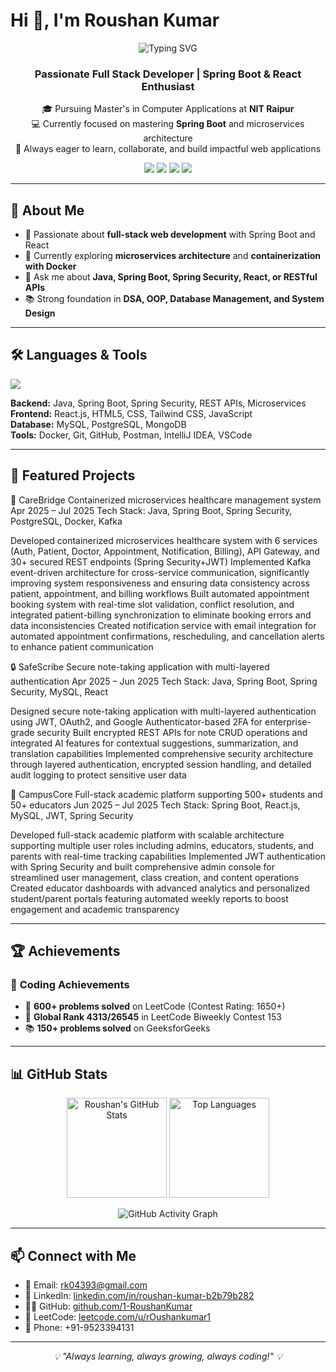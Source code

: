 # Hi 👋, I'm Roushan Kumar

<div align="center">
  <img src="https://readme-typing-svg.herokuapp.com?font=Fira+Code&pause=1000&color=36BCF7&center=true&vCenter=true&width=435&lines=Full+Stack+Developer;Java+Spring+Boot+Developer;Problem+Solver;Always+Learning!" alt="Typing SVG" />
</div>

<h3 align="center">Passionate Full Stack Developer | Spring Boot & React Enthusiast</h3>

<p align="center">
  🎓 Pursuing Master's in Computer Applications at <strong>NIT Raipur</strong><br/>
  💻 Currently focused on mastering <strong>Spring Boot</strong> and microservices architecture<br/>
  🌟 Always eager to learn, collaborate, and build impactful web applications
</p>

<p align="center">
  <a href="mailto:rk04393@gmail.com"><img src="https://img.shields.io/badge/Gmail-D14836?style=for-the-badge&logo=gmail&logoColor=white"/></a>
  <a href="https://www.linkedin.com/in/roushan-kumar-b2b79b282/" target="_blank"><img src="https://img.shields.io/badge/LinkedIn-blue?style=for-the-badge&logo=linkedin&logoColor=white"/></a>
  <a href="https://leetcode.com/u/rOushankumar1/" target="_blank"><img src="https://img.shields.io/badge/LeetCode-orange?style=for-the-badge&logo=leetcode&logoColor=white"/></a>
  <a href="https://github.com/1-RoushanKumar" target="_blank"><img src="https://img.shields.io/badge/GitHub-100000?style=for-the-badge&logo=github&logoColor=white"/></a>
</p>

---

## 🧠 About Me

- 🚀 Passionate about **full-stack web development** with Spring Boot and React
- 🌱 Currently exploring **microservices architecture** and **containerization with Docker**
- 💬 Ask me about **Java, Spring Boot, Spring Security, React, or RESTful APIs**
- 📚 Strong foundation in **DSA, OOP, Database Management, and System Design**

---

## 🛠 Languages & Tools

<p align="left">
  <img src="https://skillicons.dev/icons?i=java,spring,js,react,mysql,mongodb,docker,kafka,git,github,postman,vscode,tailwind,html,css" />
</p>

**Backend:** Java, Spring Boot, Spring Security, REST APIs, Microservices  
**Frontend:** React.js, HTML5, CSS, Tailwind CSS, JavaScript  
**Database:** MySQL, PostgreSQL, MongoDB  
**Tools:** Docker, Git, GitHub, Postman, IntelliJ IDEA, VSCode

---

## 📌 Featured Projects

🏥 CareBridge
Containerized microservices healthcare management system
Apr 2025 – Jul 2025
Tech Stack: Java, Spring Boot, Spring Security, PostgreSQL, Docker, Kafka

Developed containerized microservices healthcare system with 6 services (Auth, Patient, Doctor, Appointment, Notification, Billing), API Gateway, and 30+ secured REST endpoints (Spring Security+JWT)
Implemented Kafka event-driven architecture for cross-service communication, significantly improving system responsiveness and ensuring data consistency across patient, appointment, and billing workflows
Built automated appointment booking system with real-time slot validation, conflict resolution, and integrated patient-billing synchronization to eliminate booking errors and data inconsistencies
Created notification service with email integration for automated appointment confirmations, rescheduling, and cancellation alerts to enhance patient communication

🔒 SafeScribe
Secure note-taking application with multi-layered authentication
Apr 2025 – Jun 2025
Tech Stack: Java, Spring Boot, Spring Security, MySQL, React

Designed secure note-taking application with multi-layered authentication using JWT, OAuth2, and Google Authenticator-based 2FA for enterprise-grade security
Built encrypted REST APIs for note CRUD operations and integrated AI features for contextual suggestions, summarization, and translation capabilities
Implemented comprehensive security architecture through layered authentication, encrypted session handling, and detailed audit logging to protect sensitive user data

🏫 CampusCore
Full-stack academic platform supporting 500+ students and 50+ educators
Jun 2025 – Jul 2025
Tech Stack: Spring Boot, React.js, MySQL, JWT, Spring Security

Developed full-stack academic platform with scalable architecture supporting multiple user roles including admins, educators, students, and parents with real-time tracking capabilities
Implemented JWT authentication with Spring Security and built comprehensive admin console for streamlined user management, class creation, and content operations
Created educator dashboards with advanced analytics and personalized student/parent portals featuring automated weekly reports to boost engagement and academic transparency

---

## 🏆 Achievements

### 🧠 **Coding Achievements**
- 🥇 **600+ problems solved** on LeetCode (Contest Rating: 1650+)
- 🏅 **Global Rank 4313/26545** in LeetCode Biweekly Contest 153
- 📚 **150+ problems solved** on GeeksforGeeks

---

## 📊 GitHub Stats

<p align="center">
  <img src="https://github-readme-stats.vercel.app/api?username=1-RoushanKumar&show_icons=true&theme=tokyonight" alt="Roushan's GitHub Stats" height="160"/>
  <img src="https://github-readme-stats.vercel.app/api/top-langs/?username=1-RoushanKumar&layout=compact&theme=tokyonight" alt="Top Languages" height="160"/>
</p>

<p align="center">
  <img src="https://github-readme-activity-graph.vercel.app/graph?username=1-RoushanKumar&theme=tokyo-night" alt="GitHub Activity Graph"/>
</p>

---

## 📫 Connect with Me

- 📧 Email: [rk04393@gmail.com](mailto:rk04393@gmail.com)
- 💼 LinkedIn: [linkedin.com/in/roushan-kumar-b2b79b282](https://linkedin.com/in/roushan-kumar-b2b79b282)
- 🧑‍💻 GitHub: [github.com/1-RoushanKumar](https://github.com/1-RoushanKumar)
- 🔢 LeetCode: [leetcode.com/u/rOushankumar1](https://leetcode.com/u/rOushankumar1)
- 📱 Phone: +91-9523394131

---

<div align="center">
  <i>💡 "Always learning, always growing, always coding!" 💡</i>
</div>
